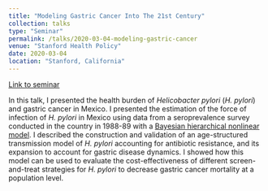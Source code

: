 ```yaml
---
title: "Modeling Gastric Cancer Into The 21st Century"
collection: talks
type: "Seminar"
permalink: /talks/2020-03-04-modeling-gastric-cancer
venue: "Stanford Health Policy"
date: 2020-03-04
location: "Stanford, California"
---
```

  
  [Link to seminar](https://healthpolicy.fsi.stanford.edu/events/fernando-alarid-seminar-modeling-gastric-cancer-21st-century)

In this talk, I presented the health burden of *Helicobacter pylori* (*H. pylori*) and gastric cancer in Mexico. I presented the estimation of the force of infection of *H. pylori* in Mexico using data from a seroprevalence survey conducted in the country in 1988-89 with a [Bayesian hierarchical nonlinear model](https://www.cambridge.org/core/journals/epidemiology-and-infection/article/force-of-infection-of-helicobacter-pylori-in-mexico-evidence-from-a-national-survey-using-a-hierarchical-bayesian-model/0DDBEB522863B7851A617CD9CB13B189). I described the construction and validation of an age-structured transmission model of *H. pylori* accounting for antibiotic resistance, and its expansion to account for gastric disease dynamics. I showed how this model can be used to evaluate the cost-effectiveness of different screen-and-treat strategies for *H. pylori* to decrease gastric cancer mortality at a population level.